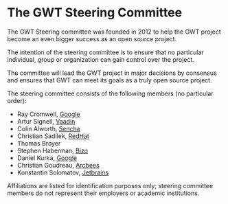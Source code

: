 The GWT Steering Committee
==========================

The GWT Steering committee was founded in 2012 to help the GWT project become an even bigger success as an open source project.

The intention of the steering committee is to ensure that no particular individual, group or organization can gain control over the project.

The committee will lead the GWT project in major decisions by consensus and ensures that GWT can meet its goals as a truly open source project.


The steering committee consists of the following members (no particular order):

* Ray Cromwell, [Google](https://www.google.com/about/)
* Artur Signell, [Vaadin](http://www.vaadin.com)
* Colin Alworth, [Sencha](http://www.sencha.com)
* Christian Sadilek, [RedHat](http://www.redhat.com)
* Thomas Broyer
* Stephen Haberman, [Bizo](http://www.bizo.com)
* Daniel Kurka, [Google](https://www.google.com/about/)
* Christian Goudreau, [Arcbees](http://www.arcbees.com)
* Konstantin Solomatov, [Jetbrains](http://www.jetbrains.com)

Affiliations are listed for identification purposes only; steering committee members do not represent their employers or academic institutions.
